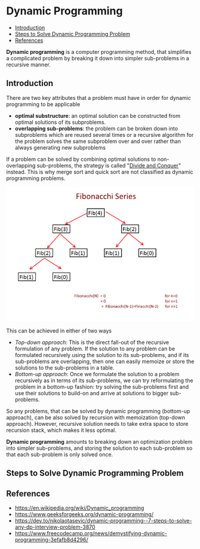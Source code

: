 # Dynamic Programming

<!-- MarkdownTOC -->

- [Introduction](#introduction)
- [Steps to Solve Dynamic Programming Problem](#steps-to-solve-dynamic-programming-problem)
- [References](#references)

<!-- /MarkdownTOC -->

**Dynamic programming** is a computer programming method, that simplifies a complicated problem by breaking it down into simpler sub-problems in a recursive manner.

## Introduction

There are two key attributes that a problem must have in order for dynamic programming to be applicable

- **optimal substructure**: an optimal solution can be constructed from optimal solutions of its subproblems.
- **overlapping sub-problems**: the problem can be broken down into subproblems which are reused several times or a recursive algorithm for the problem solves the same subproblem over and over rather than always generating new subproblems

If a problem can be solved by combining optimal solutions to non-overlapping sub-problems, the strategy is called "[Divide and Conquer](./DivideConquer.md)" instead. This is why merge sort and quick sort are not classified as dynamic programming problems.

![Fibonacci numbers](../../images/Fibonacchi-Recursion.png)

This can be achieved in either of two ways

- *Top-down approach*: This is the direct fall-out of the recursive formulation of any problem. If the solution to any problem can be formulated recursively using the solution to its sub-problems, and if its sub-problems are overlapping, then one can easily memoize or store the solutions to the sub-problems in a table.
- *Bottom-up approach*: Once we formulate the solution to a problem recursively as in terms of its sub-problems, we can try reformulating the problem in a bottom-up fashion: try solving the sub-problems first and use their solutions to build-on and arrive at solutions to bigger sub-problems.

So any problems, that can be solved by dynamic programming (bottom-up approach), can be also solved by recursion with memoization (top-down approach). However, recursive solution needs to take extra space to store recursion stack, which makes it less optimal.

**Dynamic programming** amounts to breaking down an optimization problem into simpler sub-problems, and storing the solution to each sub-problem so that each sub-problem is only solved once.

## Steps to Solve Dynamic Programming Problem

## References

- <https://en.wikipedia.org/wiki/Dynamic_programming>
- <https://www.geeksforgeeks.org/dynamic-programming/>
- <https://dev.to/nikolaotasevic/dynamic-programming--7-steps-to-solve-any-dp-interview-problem-3870>
- <https://www.freecodecamp.org/news/demystifying-dynamic-programming-3efafb8d4296/>

